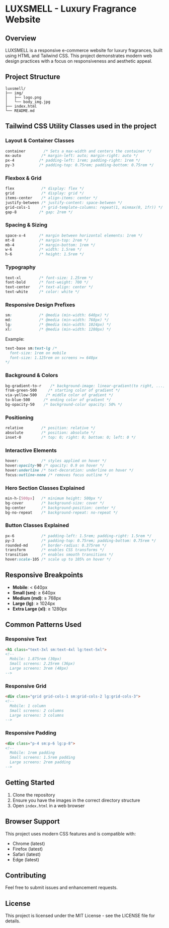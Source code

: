 # LUXSMELL - Luxury Fragrance Website

## Overview
LUXSMELL is a responsive e-commerce website for luxury fragrances, built using HTML and Tailwind CSS. This project demonstrates modern web design practices with a focus on responsiveness and aesthetic appeal.

## Project Structure
```
luxsmell/
├── img/
│   ├── logo.png
│   └── body_img.jpg
├── index.html
└── README.md
```

## Tailwind CSS Utility Classes used in the project

### Layout & Container Classes

```css
container        /* Sets a max-width and centers the container */
mx-auto         /* margin-left: auto; margin-right: auto */
px-4           /* padding-left: 1rem; padding-right: 1rem */
py-3           /* padding-top: 0.75rem; padding-bottom: 0.75rem */
```

### Flexbox & Grid

```css
flex            /* display: flex */
grid            /* display: grid */
items-center    /* align-items: center */
justify-between /* justify-content: space-between */
grid-cols-1     /* grid-template-columns: repeat(1, minmax(0, 1fr)) */
gap-8          /* gap: 2rem */
```

### Spacing & Sizing
```css
space-x-4      /* margin between horizontal elements: 1rem */
mt-8           /* margin-top: 2rem */
mb-4           /* margin-bottom: 1rem */
w-6            /* width: 1.5rem */
h-6            /* height: 1.5rem */
```

### Typography
```css
text-xl        /* font-size: 1.25rem */
font-bold      /* font-weight: 700 */
text-center    /* text-align: center */
text-white     /* color: white */
```

### Responsive Design Prefixes
```css
sm:            /* @media (min-width: 640px) */
md:            /* @media (min-width: 768px) */
lg:            /* @media (min-width: 1024px) */
xl:            /* @media (min-width: 1280px) */
```

Example:
```css
text-base sm:text-lg /* 
  font-size: 1rem on mobile
  font-size: 1.125rem on screens >= 640px 
*/
```

### Background & Colors
```css
bg-gradient-to-r    /* background-image: linear-gradient(to right, ...) */
from-green-500     /* starting color of gradient */
via-yellow-500    /* middle color of gradient */
to-blue-500      /* ending color of gradient */
bg-opacity-50    /* background-color opacity: 50% */
```

### Positioning
```css
relative        /* position: relative */
absolute        /* position: absolute */
inset-0         /* top: 0; right: 0; bottom: 0; left: 0 */
```

### Interactive Elements
```css
hover:          /* styles applied on hover */
hover:opacity-90 /* opacity: 0.9 on hover */
hover:underline /* text-decoration: underline on hover */
focus:outline-none /* removes focus outline */
```

### Hero Section Classes Explained
```css
min-h-[500px]   /* minimum height: 500px */
bg-cover        /* background-size: cover */
bg-center       /* background-position: center */
bg-no-repeat    /* background-repeat: no-repeat */
```

### Button Classes Explained
```css
px-6            /* padding-left: 1.5rem; padding-right: 1.5rem */
py-3            /* padding-top: 0.75rem; padding-bottom: 0.75rem */
rounded-md      /* border-radius: 0.375rem */
transform       /* enables CSS transforms */
transition      /* enables smooth transitions */
hover:scale-105 /* scale up to 105% on hover */
```


## Responsive Breakpoints

- **Mobile**: < 640px
- **Small (sm)**: ≥ 640px
- **Medium (md)**: ≥ 768px
- **Large (lg)**: ≥ 1024px
- **Extra Large (xl)**: ≥ 1280px

## Common Patterns Used

### Responsive Text
```html
<h1 class="text-3xl sm:text-4xl lg:text-5xl">
<!-- 
  Mobile: 1.875rem (30px)
  Small screens: 2.25rem (36px)
  Large screens: 3rem (48px)
-->
```

### Responsive Grid
```html
<div class="grid grid-cols-1 sm:grid-cols-2 lg:grid-cols-3">
<!-- 
  Mobile: 1 column
  Small screens: 2 columns
  Large screens: 3 columns
-->
```

### Responsive Padding
```html
<div class="p-4 sm:p-6 lg:p-8">
<!-- 
  Mobile: 1rem padding
  Small screens: 1.5rem padding
  Large screens: 2rem padding
-->
```

## Getting Started

1. Clone the repository
2. Ensure you have the images in the correct directory structure
3. Open `index.html` in a web browser

## Browser Support
This project uses modern CSS features and is compatible with:
- Chrome (latest)
- Firefox (latest)
- Safari (latest)
- Edge (latest)

## Contributing
Feel free to submit issues and enhancement requests.

## License
This project is licensed under the MIT License - see the LICENSE file for details.

